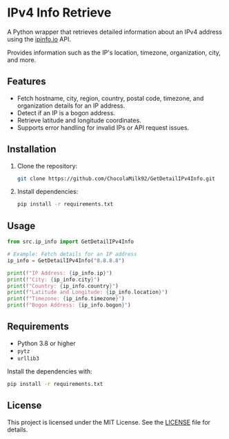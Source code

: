 # IPv4 Info Retrieve

A Python wrapper that retrieves detailed information about an IPv4 address using the [ipinfo.io](https://ipinfo.io/) API. 

Provides information such as the IP's location, timezone, organization, city, and more.

## Features

- Fetch hostname, city, region, country, postal code, timezone, and organization details for an IP address.
- Detect if an IP is a bogon address.
- Retrieve latitude and longitude coordinates.
- Supports error handling for invalid IPs or API request issues.

## Installation

1. Clone the repository:

   ```bash
   git clone https://github.com/ChocolaMilk92/GetDetailIPv4Info.git
   ```

2. Install dependencies:

   ```bash
   pip install -r requirements.txt
   ```

## Usage

```python
from src.ip_info import GetDetailIPv4Info

# Example: Fetch details for an IP address
ip_info = GetDetailIPv4Info("8.8.8.8")

print(f"IP Address: {ip_info.ip}")
print(f"City: {ip_info.city}")
print(f"Country: {ip_info.country}")
print(f"Latitude and Longitude: {ip_info.location}")
print(f"Timezone: {ip_info.timezone}")
print(f"Bogon Address: {ip_info.bogon}")
```

## Requirements

- Python 3.8 or higher
- `pytz`
- `urllib3`

Install the dependencies with:

```bash
pip install -r requirements.txt
```

## License

This project is licensed under the MIT License. See the [LICENSE](LICENSE) file for details.

